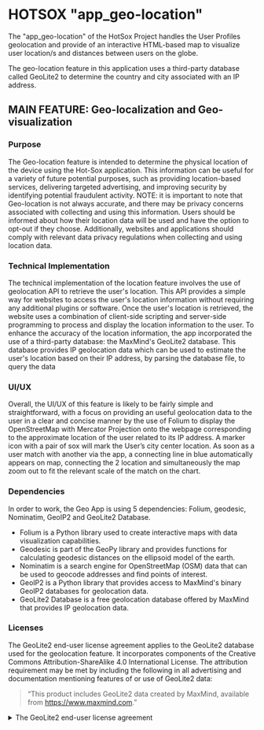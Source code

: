 # HOTSOX "app_geo-location"

The "app_geo-location" of the HotSox Project handles the User Profiles geolocation and provide of an interactive HTML-based map to visualize user location/s and distances between users on the globe.

The geo-location feature in this application uses a third-party database called GeoLite2 to determine the country and city associated with an IP address.

## MAIN FEATURE: Geo-localization and Geo-visualization

### Purpose

The Geo-location feature is intended to determine the physical location of the device using the Hot-Sox application. This information can be useful for a variety of future potential purposes, such as providing location-based services, delivering targeted advertising, and improving security by identifying potential fraudulent activity.
NOTE: it is important to note that Geo-location is not always accurate, and there may be privacy concerns associated with collecting and using this information. Users should be informed about how their location data will be used and have the option to opt-out if they choose. Additionally, websites and applications should comply with relevant data privacy regulations when collecting and using location data.

### Technical Implementation

The technical implementation of the location feature involves the use of geolocation API to retrieve the user's location. This API provides a simple way for websites to access the user's location information without requiring any additional plugins or software.
Once the user's location is retrieved, the website uses a combination of client-side scripting and server-side programming to process and display the location information to the user.
To enhance the accuracy of the location information, the app incorporated the use of a third-party database: the MaxMind's GeoLite2 database. This database provides IP geolocation data which can be used to estimate the user's location based on their IP address, by parsing the database file, to query the data

### UI/UX

Overall, the UI/UX of this feature is likely to be fairly simple and straightforward, with a focus on providing an useful geolocation data to the user in a clear and concise manner by the use of Folium to display the OpenStreetMap with Mercator Projection onto the webpage corresponding to the approximate location of the user related to its IP address. A marker icon with a pair of sox will mark the User’s city center location.
As soon as a user match with another via the app, a connecting line in blue automatically appears on map, connecting the 2 location and simultaneously the map zoom out to fit the relevant scale of the match on the chart.

### Dependencies

In order to work, the Geo App is using 5 dependencies: Folium, geodesic, Nominatim, GeoIP2 and GeoLite2 Database.

- Folium is a Python library used to create interactive maps with data visualization capabilities.
- Geodesic is part of the GeoPy library and provides functions for calculating geodesic distances on the ellipsoid model of the earth.
- Nominatim is a search engine for OpenStreetMap (OSM) data that can be used to geocode addresses and find points of interest.
- GeoIP2 is a Python library that provides access to MaxMind's binary GeoIP2 databases for geolocation data.
- GeoLite2 Database is a free geolocation database offered by MaxMind that provides IP geolocation data.

### Licenses

The GeoLite2 end-user license agreement applies to the GeoLite2 database used for the geolocation feature. It incorporates components of the Creative Commons Attribution-ShareAlike 4.0 International License. The attribution requirement may be met by including the following in all advertising and documentation mentioning features of or use of GeoLite2 data:

> “This product includes GeoLite2 data created by MaxMind, available from
> <a href="https://www.maxmind.com">https://www.maxmind.com</a>.”

<details>
    <summary> The GeoLite2 end-user license agreement </summary>
    This product includes GeoLite2 data created by MaxMind, available from: <a href="https://www.maxmind.com">https://www.maxmind.com</a>.
</details>
